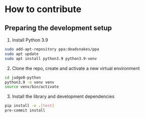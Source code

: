 # How to contribute

## Preparing the development setup

1. Install Python 3.9

```bash
sudo add-apt-repository ppa:deadsnakes/ppa
sudo apt update
sudo apt install python3.9 python3.9-venv
```

2. Clone the repo, create and activate a new virtual environment

```bash
cd judge0-python
python3.9 -m venv venv
source venv/bin/activate
```

3. Install the library and development dependencies

```bash
pip install -e .[test]
pre-commit install
```
